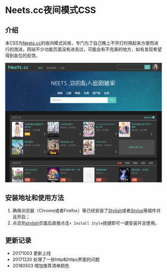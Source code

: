 # Neets.cc夜间模式CSS	

## 介绍

本CSS为[Neets.cc](http://neets.cc/)的夜间模式风格，专门为了自己晚上不开灯时用起来方便而进行的改进。网站不少功能页面没有进去过，可能会有不完美的地方，如有发现希望得到各位的反馈。

![首页](https://raw.githubusercontent.com/swsoyee/neets.cc-night-mode-CSS/master/index_screenshot.png)

## 安装地址和使用方法

1. 确保浏览器（Chrome或者Firefox）等已经安装了[Stylish](https://chrome.google.com/webstore/detail/stylish-custom-themes-for/fjnbnpbmkenffdnngjfgmeleoegfcffe?utm_source=chrome-ntp-icon)或者[Stylus](https://chrome.google.com/webstore/detail/stylus/clngdbkpkpeebahjckkjfobafhncgmne?utm_source=chrome-ntp-icon)等插件并且开启；
2. 点击到[stylish](https://userstyles.org/styles/149089/neets-cc)页面后直接点击`⬇ Install Style`按键即可一键安装并且使用。



## 更新记录

- 20171003 更新上线
- 20171220 处理了一些http和https界面的问题
- 20180503 增加推荐清单颜色